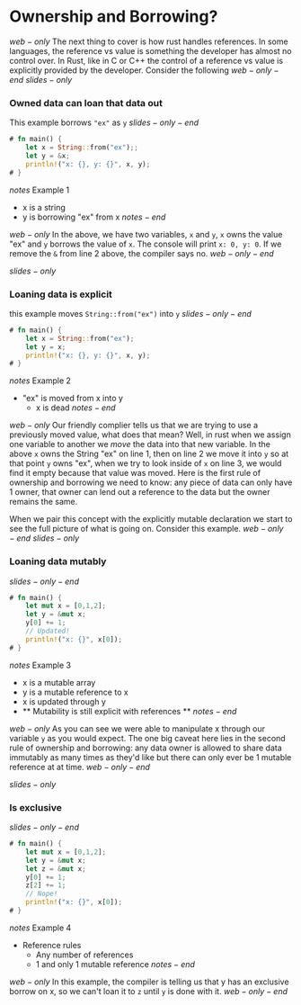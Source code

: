 # Ownership and Borrowing?
$web-only$
The next thing to cover is how rust handles references. In some languages, the reference vs value is something the developer has almost no control over. In Rust, like in C or C++ the control of a reference vs value is explicitly provided by the developer. Consider the following
$web-only-end$
$slides-only$
### Owned data can loan that data out
This example borrows `"ex"` as `y`
$slides-only-end$
```rust
# fn main() {
    let x = String::from("ex");;
    let y = &x;
    println!("x: {}, y: {}", x, y); 
# }
```
$notes$
Example 1
- x is a string
- y is borrowing "ex" from x
$notes-end$

$web-only$
In the above, we have two variables, `x` and `y`, `x` owns the value "ex" and `y` borrows the value of `x`. The console will print `x: 0, y: 0`. If we remove the `&` from line 2 above, the compiler says no.
$web-only-end$

$slides-only$
### Loaning data is explicit
this example moves `String::from("ex")` into `y`
$slides-only-end$
```rust
# fn main() {
    let x = String::from("ex");
    let y = x;
    println!("x: {}, y: {}", x, y);
# }
```
$notes$
Example 2
- "ex" is moved from x into y
  - x is dead
$notes-end$

$web-only$
Our friendly complier tells us that we are trying to use a previously moved value, what does that mean? Well, in rust when we assign one variable to another we _move_ the data into that new variable. In the above `x` owns the String "ex" on line 1, then on line 2 we move it into `y` so at that point `y` owns "ex", when we try to look inside of `x` on line 3, we would find it empty because that value was moved. Here is the first rule of ownership and borrowing we need to know: any piece of data can only have 1 owner, that owner can lend out a reference to the data but the owner remains the same.

When we pair this concept with the explicitly mutable declaration we start to see the full picture of what is going on. Consider this example.
$web-only-end$
$slides-only$
### Loaning data mutably

$slides-only-end$
```rust
# fn main() {
    let mut x = [0,1,2];
    let y = &mut x;
    y[0] += 1;
    // Updated!
    println!("x: {}", x[0]);
# }
```

$notes$
Example 3
- x is a mutable array
- y is a mutable reference to x
- x is updated through y
- ** Mutability is still explicit with references **
$notes-end$

$web-only$
As you can see we were able to manipulate x through our variable `y` as you would expect. The one big caveat here lies in the second rule of ownership and borrowing: any data owner is allowed to share data immutably as many times as they'd like but there can only ever be 1 mutable reference at at time. 
$web-only-end$

$slides-only$
### Is exclusive
$slides-only-end$
```rust
# fn main() {
    let mut x = [0,1,2];
    let y = &mut x;
    let z = &mut x;
    y[0] += 1;
    z[2] += 1;
    // Nope!
    println!("x: {}", x[0]);
# }
```
$notes$
Example 4
- Reference rules
  - Any number of references
  - 1 and only 1 mutable reference
$notes-end$

$web-only$
In this example, the compiler is telling us that y has an exclusive borrow on x, so we can't loan it to `z` until `y` is done with it. 
$web-only-end$
